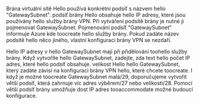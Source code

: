 Brána virtuální sítě Hello používá konkrétní podsíť s názvem hello "GatewaySubnet". podsíť brány Hello obsahuje hello IP adresy, které jsou používány hello služby brány VPN. Při vytváření podsítě brány je nutné ji pojmenovat GatewaySubnet.  Pojmenování podsíť "GatewaySubnet" informuje Azure kde toocreate hello služby brány. Pokud zadáte název podsítě hello něco jiného, vlastní konfiguraci brány VPN se nezdaří.

Hello IP adresy v hello GatewaySubnet mají při přidělování toohello služby brány. Když vytvoříte hello GatewaySubnet, zadejte, zda text hello počet IP adres, které hello podsíť obsahuje. velikost Hello hello GatewaySubnet, který zadáte závisí na konfiguraci brány VPN hello, které chcete toocreate. I když je možné toocreate GatewaySubnet malá/29, doporučujeme vytvořit větší podsíť, která zahrnuje víc adres výběrem/27 nebo velikosti/28. Pomocí větší podsíť brány umožňuje dost IP adres tooaccommodate možné budoucí konfigurace.
